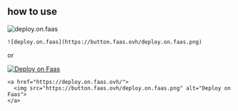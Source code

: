 ## how to use

![deploy.on.faas](https://button.faas.ovh/deploy.on.faas.png)

    ![deploy.on.faas](https://button.faas.ovh/deploy.on.faas.png)
  
or

<a href="https://deploy.on.faas.ovh/">
  <img src="https://button.faas.ovh/deploy.on.faas.png" alt="Deploy on Faas">
</a>


    <a href="https://deploy.on.faas.ovh/">
      <img src="https://button.faas.ovh/deploy.on.faas.png" alt="Deploy on Faas">
    </a>

